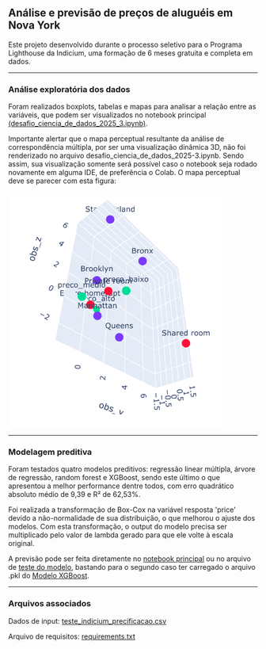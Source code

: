 ## Análise e previsão de preços de aluguéis em Nova York

Este projeto desenvolvido durante o processo seletivo para o Programa Lighthouse da Indicium, uma formação de 6 meses gratuita e completa em dados.

---

### Análise exploratória dos dados

Foram realizados boxplots, tabelas e mapas para analisar a relação entre as variáveis, que podem ser visualizados no notebook principal
[(desafio_ciencia_de_dados_2025_3.ipynb)](https://github.com/Lud-lud/LH_CD_LUDMILA_SILVA_RESENDE/blob/main/desafio_ciencia_de_dados_2025_3.ipynb).

Importante alertar que o mapa perceptual resultante da análise de correspondência múltipla, por ser uma visualização dinâmica 3D, não foi renderizado no arquivo 
desafio_ciencia_de_dados_2025-3.ipynb. Sendo assim,
sua visualização somente será possível caso o notebook seja rodado novamente em alguma IDE, de preferência o Colab.
O mapa perceptual deve se parecer com esta figura:

<img src='https://raw.githubusercontent.com/Lud-lud/LH_CD_LUDMILA_SILVA_RESENDE/refs/heads/main/mapa_perceptual.png' />

---

### Modelagem preditiva

Foram testados quatro modelos preditivos: regressão linear múltipla, árvore de regressão, random forest e XGBoost, sendo este último o que apresentou a melhor performance dentre todos,
com erro quadrático absoluto médio de 9,39 e R² de 62,53%.

Foi realizada a transformação de Box-Cox na variável resposta 'price' devido a não-normalidade 
de sua distribuição, o que melhorou o ajuste dos modelos.
Com esta transformação, o output do modelo precisa ser
multiplicado pelo valor de lambda gerado para que ele volte à escala original.

A previsão pode ser feita diretamente no 
[notebook principal](https://github.com/Lud-lud/LH_CD_LUDMILA_SILVA_RESENDE/blob/main/desafio_ciencia_de_dados_2025_3.ipynb)
ou no arquivo de
[teste do modelo](https://github.com/Lud-lud/LH_CD_LUDMILA_SILVA_RESENDE/blob/main/teste_modelo.ipynb), bastando para o segundo caso ter carregado o arquivo .pkl do
[Modelo XGBoost](https://github.com/Lud-lud/LH_CD_LUDMILA_SILVA_RESENDE/blob/main/modelo_xgboost.pkl).

---
### Arquivos associados

Dados de input: [teste_indicium_precificacao.csv](https://github.com/Lud-lud/LH_CD_LUDMILA_SILVA_RESENDE/blob/main/teste_indicium_precificacao)

Arquivo de requisitos: [requirements.txt](https://github.com/Lud-lud/LH_CD_LUDMILA_SILVA_RESENDE/blob/main/requirements.txt)
